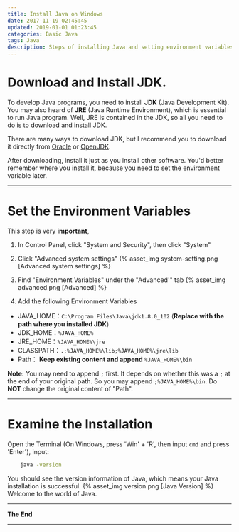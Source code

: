 ```yaml
---
title: Install Java on Windows
date: 2017-11-19 02:45:45
updated: 2019-01-01 01:23:45
categories: Basic Java
tags: Java
description: Steps of installing Java and setting environment variables on Windows.
---
```


# Download and Install JDK.
To develop Java programs, you need to install **JDK** (Java Development Kit). You may also heard of **JRE** (Java Runtime Environment), which is essential to run Java program. Well, JRE is contained in the JDK, so all you need to do is to download and install JDK.

There are many ways to download JDK, but I recommend you to download it directly from [Oracle](http://www.oracle.com/technetwork/java/javase/downloads/index.html) or [OpenJDK](https://openjdk.java.net/).

After downloading, install it just as you install other software. You'd better remember where you install it, because you need to set the environment variable later.

***
# Set the Environment Variables

This step is very **important**, 

1. In Control Panel, click "System and Security", then click "System"

2. Click "Advanced system settings"
{% asset_img system-setting.png [Advanced system settings] %}

3. Find "Environment Variables" under the "Advanced'" tab
{% asset_img advanced.png [Advanced] %}

4. Add the following Environment Variables

- JAVA_HOME：`C:\Program Files\Java\jdk1.8.0_102` (**Replace with the path where you installed JDK**)
- JDK_HOME：`%JAVA_HOME%`
- JRE_HOME：`%JAVA_HOME%\jre`
- CLASSPATH：`.;%JAVA_HOME%\lib;%JAVA_HOME%\jre\lib`
- Path： **Keep existing content and append** `%JAVA_HOME%\bin` 

**Note:**  You may need to append  `;` first. It depends on whether this was a `;` at the end of your original path. So you may append `;%JAVA_HOME%\bin`. Do **NOT** change the original content of "Path".


***
# Examine the Installation

Open the Terminal (On Windows, press 'Win' + 'R', then input `cmd` and press 'Enter'), input:

```bash
    java -version
```

You should see the version information of Java, which means your Java installation is successful.
{% asset_img version.png [Java Version] %}
Welcome to the world of Java.
***

**The End**

***